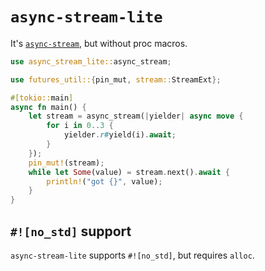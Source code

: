 # `async-stream-lite`
It's [`async-stream`](https://lib.rs/crates/async-stream), but without proc macros.

```rs
use async_stream_lite::async_stream;

use futures_util::{pin_mut, stream::StreamExt};

#[tokio::main]
async fn main() {
	let stream = async_stream(|yielder| async move {
		for i in 0..3 {
			yielder.r#yield(i).await;
		}
	});
	pin_mut!(stream);
	while let Some(value) = stream.next().await {
		println!("got {}", value);
	}
}
```

## `#![no_std]` support
`async-stream-lite` supports `#![no_std]`, but requires `alloc`.
